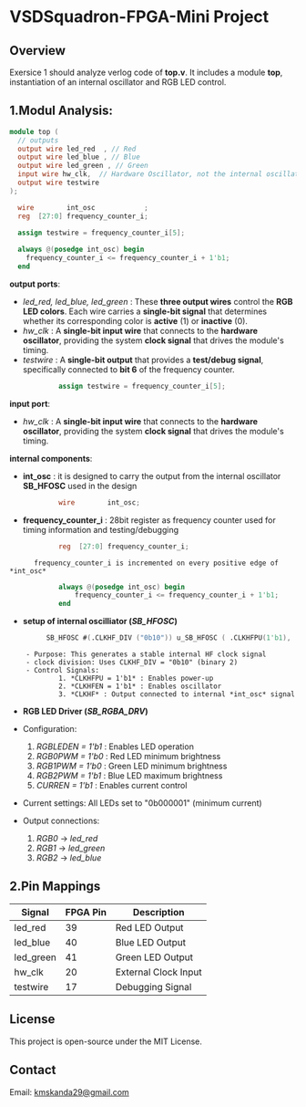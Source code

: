 
# VSDSquadron-FPGA-Mini Project

## Overview
Exersice 1 should analyze verlog code of **top.v**. It includes a module **top**, instantiation of an internal oscillator and RGB LED control.

## 1.Modul Analysis:
```verilog
module top (
  // outputs
  output wire led_red  , // Red
  output wire led_blue , // Blue
  output wire led_green , // Green
  input wire hw_clk,  // Hardware Oscillator, not the internal oscillator
  output wire testwire
);

  wire        int_osc            ;
  reg  [27:0] frequency_counter_i;

  assign testwire = frequency_counter_i[5];
 
  always @(posedge int_osc) begin
    frequency_counter_i <= frequency_counter_i + 1'b1;
  end
```

**output ports**:
- *led_red, led_blue, led_green* : These **three output wires** control the **RGB LED colors**. 
      Each wire carries a **single-bit signal** that determines whether its corresponding color is **active** (1) or **inactive** (0).
- *hw_clk* : A **single-bit input wire** that connects to the **hardware oscillator**, 
      providing the system **clock signal** that drives the module's timing.
- *testwire* : A **single-bit output** that provides a **test/debug signal**, specifically connected to **bit 6** of the frequency counter.    
```verilog
            assign testwire = frequency_counter_i[5];
```
**input port**:
- *hw_clk* : A **single-bit input wire** that connects to the **hardware oscillator**, 
      providing the system **clock signal** that drives the module's timing.
  
**internal components**:
- **int_osc** : it is designed to carry the output from the internal oscillator **SB_HFOSC** used in the design
```verilog
            wire        int_osc;
```
- **frequency_counter_i** : 28bit register as frequency counter used for timing information and testing/debugging
```verilog
            reg  [27:0] frequency_counter_i;
```
          frequency_counter_i is incremented on every positive edge of *int_osc*
```verilog
            always @(posedge int_osc) begin
                frequency_counter_i <= frequency_counter_i + 1'b1;
            end
```
- **setup of internal oscilliator (*SB_HFOSC*)**
```verilog
         SB_HFOSC #(.CLKHF_DIV ("0b10")) u_SB_HFOSC ( .CLKHFPU(1'b1), .CLKHFEN(1'b1), .CLKHF(int_osc));
```
        - Purpose: This generates a stable internal HF clock signal
        - clock division: Uses CLKHF_DIV = "0b10" (binary 2)
        - Control Signals:
                1. *CLKHFPU = 1'b1* : Enables power-up
                2. *CLKHFEN = 1'b1* : Enables oscillator
                3. *CLKHF* : Output connected to internal *int_osc* signal


- **RGB LED Driver (*SB_RGBA_DRV*)**

- Configuration:
    1. *RGBLEDEN = 1'b1* : Enables LED operation
    2. *RGB0PWM = 1'b0* : Red LED minimum brightness
    3. *RGB1PWM = 1'b0* : Green LED minimum brightness
    4. *RGB2PWM = 1'b1* : Blue LED maximum brightness
    5. *CURREN = 1'b1* : Enables current control
- Current settings: All LEDs set to "0b000001" (minimum current)
- Output connections:
    1. *RGB0* → *led_red*
    2. *RGB1* → *led_green*
    3. *RGB2* → *led_blue*
  
## 2.Pin Mappings
| Signal    | FPGA Pin | Description          |
|-----------|---------|----------------------|
| led_red   | 39      | Red LED Output       |
| led_blue  | 40      | Blue LED Output      |
| led_green | 41      | Green LED Output     |
| hw_clk    | 20      | External Clock Input |
| testwire  | 17      | Debugging Signal     |


## License
This project is open-source under the MIT License.

## Contact
Email: kmskanda29@gmail.com
